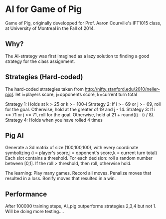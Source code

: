 # AI for Game of Pig


Game of Pig, originally developped for Prof. Aaron Courville's IFT1015 class, at University of Montreal in the Fall of 2014.

## Why?

The AI-strategy was first imagined as a lazy solution to finding a good strategy for the class assignment.

## Strategies (Hard-coded)

The hard-coded strategies taken from http://nifty.stanford.edu/2010/neller-pig/. 
let i=players score, j=opponents score, k=current turn total

Strategy 1: 	Holds at k > 25	or k >= 100-i
Strategy 2: 	If i >= 69 or j >= 69, roll for the goal.  Otherwise, hold at the greater of 19 and j - 14.
Strategy 3: 	If i >= 71 or j >= 71, roll for the goal.  Otherwise, hold at 21 + round((j - i) / 8).
Strategy 4: 	Holds when you have rolled 4 times


## Pig AI
Generate a 3d matrix of size (100,100,100), with every coordinate symbolizing (i = player's score,j = opponent's score,k = current turn total)
Each slot contains a threshold. For each decision: roll a random number between [0,1]. If the roll > threshold, then roll, otherwise hold.

The learning: 
Play many games. Record all moves. Penalize moves that resulted in a loss. Bonify moves that resulted in a win.

## Performance
After 100000 training steps, AI_pig outperforms strategies 2,3,4 but not 1.
Will be doing more testing....
